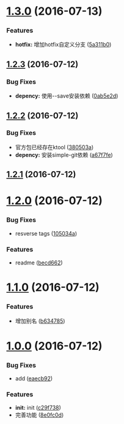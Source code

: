 <a name="1.3.0"></a>
# [1.3.0](f2e/ktool/compare/v1.2.3...v1.3.0) (2016-07-13)


### Features

* **hotfix:** 增加hotfix自定义分支 ([5a311b0](f2e/ktool/commits/5a311b0))



<a name="1.2.3"></a>
## [1.2.3](f2e/ktool/compare/v1.2.2...v1.2.3) (2016-07-12)


### Bug Fixes

* **depency:** 使用--save安装依赖 ([0ab5e2d](f2e/ktool/commits/0ab5e2d))



<a name="1.2.2"></a>
## [1.2.2](f2e/ktool/compare/v1.2.1...v1.2.2) (2016-07-12)


### Bug Fixes

* 官方包已经存在ktool ([380503a](f2e/ktool/commits/380503a))
* **depency:** 安装simple-git依赖 ([a67f7fe](f2e/ktool/commits/a67f7fe))



<a name="1.2.1"></a>
## [1.2.1](f2e/ktool/compare/v1.2.0...v1.2.1) (2016-07-12)



<a name="1.2.0"></a>
# [1.2.0](f2e/ktool/compare/v1.1.0...v1.2.0) (2016-07-12)


### Bug Fixes

* resverse tags ([105034a](f2e/ktool/commits/105034a))


### Features

* readme ([becd662](f2e/ktool/commits/becd662))



<a name="1.1.0"></a>
# [1.1.0](f2e/ktool/compare/v1.0.0...v1.1.0) (2016-07-12)


### Features

* 增加别名 ([b634785](f2e/ktool/commits/b634785))



<a name="1.0.0"></a>
# [1.0.0](f2e/ktool/compare/c29f738...v1.0.0) (2016-07-12)


### Bug Fixes

* add ([eaecb92](f2e/ktool/commits/eaecb92))


### Features

* **init:** init ([c29f738](f2e/ktool/commits/c29f738))
* 完善功能 ([8e0fc0d](f2e/ktool/commits/8e0fc0d))



